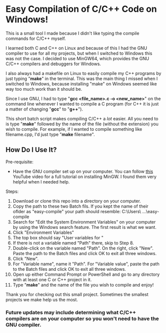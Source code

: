 # Easy Compilation of C/C++ Code on Windows!

This is a small tool I made because I didn't like typing the compile commands for C/C++ myself.

I learned both C and C++ on Linux and because of this I had the GNU compiler to use for all my projects, but when I switched to Windows this was not the case. I decided to use MinGW64, which provides the GNU C/C++ compilers and debuggers for Windows. 

I also always had a makefile on Linux to easily compile my C++ programs by just typing "**make**" in the terminal. This was the main thing I missed when I switched to Windows, because installing "make" on Windows seemed like way too much work than it should be.

Since I use GNU, I had to type "**gcc <file_name>.c -o <new_name>**" on the command line whenever I wanted to compile a C program (for C++ it is just a matter of changing "**gcc**" to "**g++**"). 

This short batch script makes compiling C/C++ a _lot_ easier. All you need to is type "**make**" followed by the name of the file (without the extension) you wish to compile. For example, if I wanted to compile something like filename.cpp, I'd just type "**make** filename".


## How Do I Use It?
Pre-requisite:
* Have the GNU compiler set up on your computer. You can follow [this](https://www.youtube.com/watch?v=0HD0pqVtsmw&t=3s&ab_channel=LearningLad) YouTube video for a full tutorial on installing MinGW. I found them very helpful when I needed help.

Steps:
1. Download or clone this repo into a directory on your computer.
2. Copy the path to these two Batch fils. If you kept the name of their oflder as "easy-compile" your path should resemble: C:\Users\ ...\easy-compile
3. Search for "Edit the System Environment Variables" on your computer by using the Windows search feature. The first result is what we want.
4. Click "Environment Variables"
5. The top box should say "User variables for <your name>"
6. If there is not a variable named "Path" there, skip to Step 8.
7. Double-click on the variable named "Path". On the right, click "New". Paste the path to the Batch files and click OK to exit all three windows.
8. Click "New".
9. For "Variable name", name it "Path". For "Variable value", paste the path to the Batch files and click OK to exit all three windows. 
10. Open up either Command Prompt or PowerShell and go to any directory with at least one C or C++ project in it. 
11. Type "**make**" and the name of the file you wish to compile and enjoy!
  
Thank you for checking out this small project. Sometimes the smallest projects we make help us the most.
  
### Future updates may include determining what C/C++ compilers are on your computer so you won't need to have the GNU compiler. 

